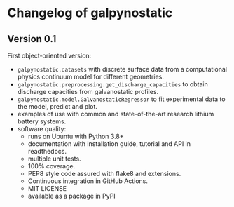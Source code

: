 # Changelog of galpynostatic

## Version 0.1

First object-oriented version:

- `galpynostatic.datasets` with discrete surface data from a computational physics continuum model for different geometries.
- `galpynostatic.preprocessing.get_discharge_capacities` to obtain discharge capacities from galvanostatic profiles.
- `galpynostatic.model.GalvanostaticRegressor` to fit experimental data to the model, predict and plot.
- examples of use with common and state-of-the-art research lithium battery systems.
- software quality:
    - runs on Ubuntu with Python 3.8+
    - documentation with installation guide, tutorial and API in readthedocs.
    - multiple unit tests.
    - 100% coverage.
    - PEP8 style code assured with flake8 and extensions.
    - Continuous integration in GitHub Actions.
    - MIT LICENSE
    - available as a package in PyPI
